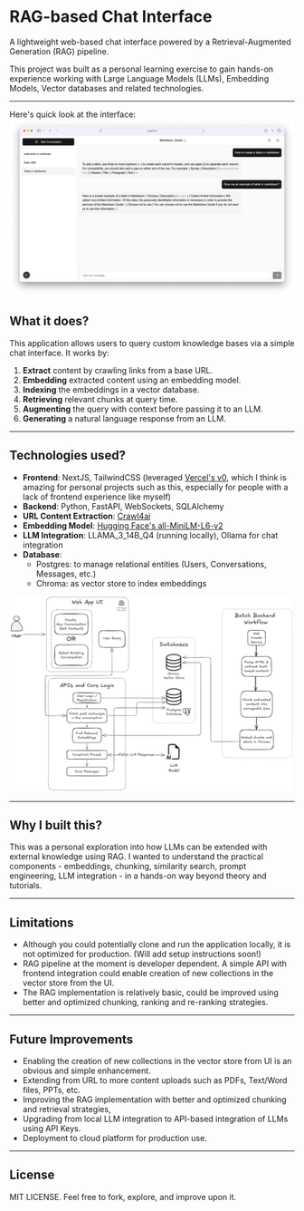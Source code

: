 # RAG-based Chat Interface

A lightweight web-based chat interface powered by a Retrieval-Augmented Generation (RAG) pipeline.

This project was built as a personal learning exercise to gain hands-on experience working with Large Language Models (LLMs), Embedding Models, Vector databases and related technologies.

---

Here's quick look at the interface:
![Main Chat Interface](./chat-interface-ui.png)

## What it does?

This application allows users to query custom knowledge bases via a simple chat interface. It works by:

1. **Extract** content by crawling links from a base URL.
2. **Embedding** extracted content using an embedding model.
3. **Indexing** the embeddings in a vector database.
4. **Retrieving** relevant chunks at query time.
5. **Augmenting** the query with context before passing it to an LLM.
6. **Generating** a natural language response from an LLM.

---

## Technologies used?

- **Frontend**: NextJS, TailwindCSS (leveraged [Vercel's v0](https://vercel.com/docs/v0), which I think is amazing for personal projects such as this, especially for people with a lack of frontend experience like myself)
- **Backend**: Python, FastAPI, WebSockets, SQLAlchemy
- **URL Content Extraction**: [Crawl4ai](https://github.com/unclecode/crawl4ai)
- **Embedding Model**: [Hugging Face's all-MiniLM-L6-v2](https://huggingface.co/sentence-transformers/all-MiniLM-L6-v2)
- **LLM Integration**: LLAMA_3_14B_Q4 (running locally), Ollama for chat integration
- **Database**:
    - Postgres: to manage relational entities (Users, Conversations, Messages, etc.)
    - Chroma: as vector store to index embeddings

![High level architecture](./sys-arch.png)

---

## Why I built this?

This was a personal exploration into how LLMs can be extended with external knowledge using RAG. I wanted to understand the practical components - embeddings, chunking, similarity search, prompt engineering, LLM integration - in a hands-on way beyond theory and tutorials.

---

## Limitations

- Although you could potentially clone and run the application locally, it is not optimized for production. (Will add setup instructions soon!)
- RAG pipeline at the moment is developer dependent. A simple API with frontend integration could enable creation of new collections in the vector store from the UI.
- The RAG implementation is relatively basic, could be improved using better and optimized chunking, ranking and re-ranking strategies.

---

## Future Improvements

- Enabling the creation of new collections in the vector store from UI is an obvious and simple enhancement.
- Extending from URL to more content uploads such as PDFs, Text/Word files, PPTs, etc.
- Improving the RAG implementation with better and optimized chunking and retrieval strategies,
- Upgrading from local LLM integration to API-based integration of LLMs using API Keys.
- Deployment to cloud platform for production use.

--- 

## License

MIT LICENSE. Feel free to fork, explore, and improve upon it. 
